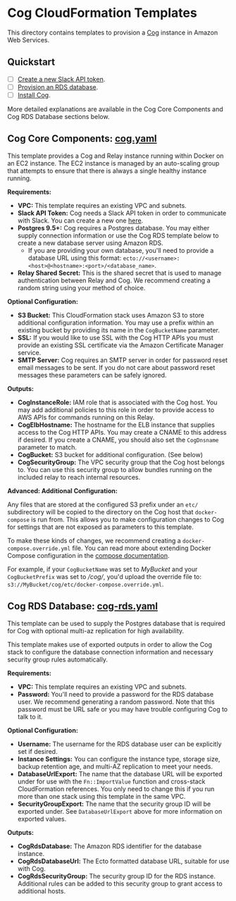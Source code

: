 # Cog CloudFormation Templates

This directory contains templates to provision a [Cog](https://github.com/operable/cog)
instance in Amazon Web Services.

## Quickstart

- [ ] [Create a new Slack API token](https://my.slack.com/services/new/bot).
- [ ] [Provision an RDS database](https://console.aws.amazon.com/cloudformation/home?#/stacks/new?stackName=cog-rds&templateURL=https:%2F%2Foperable-public.s3.amazonaws.com%2Fcloudformation%2Fcog-rds.yaml).
- [ ] [Install Cog](https://console.aws.amazon.com/cloudformation/home?#/stacks/new?stackName=cog&templateURL=https:%2F%2Foperable-public.s3.amazonaws.com%2Fcloudformation%2Fcog.yaml).

More detailed explanations are available in the Cog Core Components and Cog RDS
Database sections below.

## Cog Core Components: [cog.yaml](https://github.com/operable/cog-provision/blob/master/cfn-yaml/cloudformation/cog.yaml)

This template provides a Cog and Relay instance running within Docker on an
EC2 instance. The EC2 instance is managed by an auto-scaling group that
attempts to ensure that there is always a single healthy instance running.

**Requirements:**

* **VPC:** This template requires an existing VPC and subnets.
* **Slack API Token:** Cog needs a Slack API token in order to communicate
  with Slack. You can create a new one [here](https://my.slack.com/services/new/bot).
* **Postgres 9.5+:** Cog requires a Postgres database. You may either supply
  connection information or use the Cog RDS template below to create a new
  database server using Amazon RDS.
  * If you are providing your own database, you'll need to provide a database
    URL using this format:
    `ecto://<username>:<host>@<hostname>:<port>/<database_name>`.
* **Relay Shared Secret:** This is the shared secret that is used to
  manage authentication between Relay and Cog. We recommend creating a
  random string using your method of choice.

**Optional Configuration:**

* **S3 Bucket:** This CloudFormation stack uses Amazon S3 to store additional
  configuration information. You may use a prefix within an existing bucket
  by providing its name in the `CogBucketName` parameter.
* **SSL:** If you would like to use SSL with the Cog HTTP APIs you must provide
  an existing SSL certificate via the Amazon Certificate Manager service.
* **SMTP Server:** Cog requires an SMTP server in order for password reset
  email messages to be sent. If you do not care about password reset messages
  these parameters can be safely ignored.

**Outputs:**

* **CogInstanceRole:** IAM role that is associated with the Cog host. You may
  add additional policies to this role in order to provide access to AWS APIs
  for commands running on this Relay.
* **CogElbHostname:** The hostname for the ELB instance that supplies access
  to the Cog HTTP APIs. You may create a CNAME to this address if desired. If
  you create a CNAME, you should also set the `CogDnsname` parameter to match.
* **CogBucket:** S3 bucket for additional configuration. (See below)
* **CogSecurityGroup:** The VPC security group that the Cog host belongs to.
  You can use this security group to allow bundles running on the included
  relay to reach internal resources.

**Advanced: Additional Configuration:**

Any files that are stored at the configured S3 prefix under an `etc/`
subdirectory will be copied to the directory on the Cog host that
`docker-compose` is run from. This allows you to make configuration changes
to Cog for settings that are not exposed as parameters to this template.

To make these kinds of changes, we recommend creating a
`docker-compose.override.yml` file. You can read more about extending
Docker Compose configuration in the [compose documentation](https://docs.docker.com/compose/extends/).

For example, if your `CogBucketName` was set to *MyBucket* and your
`CogBucketPrefix` was set to */cog/*, you'd upload the override file to:
`s3://MyBucket/cog/etc/docker-compose.override.yml`.

## Cog RDS Database: [cog-rds.yaml](https://github.com/operable/cog-provision/blob/master/cloudformation/cog-rds.yaml)

This template can be used to supply the Postgres database that is required for
Cog with optional multi-az replication for high availability.

This template makes use of exported outputs in order to allow the Cog stack to
configure the database connection information and necessary security group
rules automatically.

**Requirements:**

* **VPC:** This template requires an existing VPC and subnets.
* **Password:** You'll need to provide a password for the RDS database user.
  We recommend generating a random password. Note that this password must be
  URL safe or you may have trouble configuring Cog to talk to it.

**Optional Configuration:**

* **Username:** The username for the RDS database user can be explicitly set
  if desired.
* **Instance Settings:** You can configure the instance type, storage size,
  backup retention age, and multi-AZ replication to meet your needs.
* **DatabaseUrlExport:** The name that the database URL will be exported under
  for use with the `Fn::ImportValue` function and cross-stack CloudFormation
  references. You only need to change this if you run more than one stack
  using this template in the same VPC.
* **SecurityGroupExport:** The name that the security group ID will be exported
  under. See `DatabaseUrlExport` above for more information on exported values.

**Outputs:**

* **CogRdsDatabase:** The Amazon RDS identifier for the database instance.
* **CogRdsDatabaseUrl:** The Ecto formatted database URL, suitable for
  use with Cog.
* **CogRdsSecurityGroup:** The security group ID for the RDS instance.
  Additional rules can be added to this security group to grant access to
  additional hosts.
